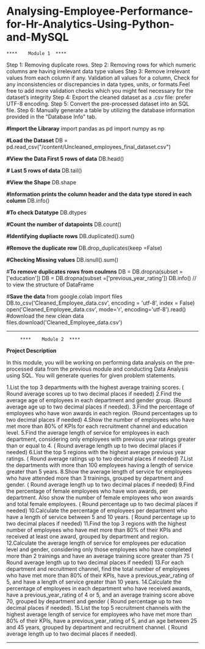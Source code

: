 # Analysing-Employee-Performance-for-Hr-Analytics-Using-Python-and-MySQL

    ****    Module 1  ****
Step 1: Removing duplicate rows.
Step 2: Removing rows for which numeric columns are having irrelevant data type values
Step 3: Remove irrelevant values from each column if any. Validation all values for a column, Check for any inconsistencies or discrepancies in data types, units, or formats.Feel free to add more validation checks which you might feel necessary for the dataset’s integrity
Step 4: Export the cleaned dataset as a .csv file: prefer UTF-8 encoding.
Step 5: Convert the pre-processed dataset into an SQL file. 
Step 6: Manually generate a table by utilizing the database information provided in the "Database Info" tab.
    
**#Import the Libraray**
import pandas as pd
import numpy as np

**#Load the Dataset**
DB = pd.read_csv("/content/Uncleaned_employees_final_dataset.csv")

**#View the Data  First 5 rows of data**
DB.head()

**# Last 5 rows of data**
DB.tail()

**#View the Shape**
DB.shape

**#Information prints the column header and the data type stored in each column**
DB.info()

**#To check Datatype**
DB.dtypes

**#Count the number of datapoints**
DB.count()

**#Identifying dupliacte rows**
DB.duplicated().sum()

**#Remove the duplicate row**
DB.drop_duplicates(keep =False)

**#Checking Missing values**
DB.isnull().sum()

#**To remove duplicates rows from coulmns**
DB = DB.dropna(subset = ['education'])
DB = DB.dropna(subset =['previous_year_rating'])
DB.info()   // to view the structure of DataFrame

#**Save the data**
from google.colab import files
DB.to_csv('Cleaned_Employee_data.csv', encoding = 'utf-8', index = False)
open('Cleaned_Employee_data.csv', mode='r', encoding='utf-8').read()
#download the new clean data
files.download('Cleaned_Employee_data.csv')

****************************************************************************************************************************************************************************************
         ****    Module 2  ****

**Project Description**

In this module, you will be working on performing data analysis on the pre-processed data from the previous module and conducting Data Analysis using SQL. 
You will generate queries for given problem statements. 

1.List the top 3 departments with the highest average training scores. ( Round average scores up to two decimal places if needed)
2.Find the average age of employees in each department and gender group. (Round average age up to two decimal places if needed).
3.Find the percentage of employees who have won awards in each region. (Round percentages up to two decimal places if needed)
4.Show the number of employees who have met more than 80% of KPIs for each recruitment channel and education level.
5.Find the average length of service for employees in each department, considering only employees with previous year ratings greater than or equal to 4. ( Round average length up to two decimal places if needed)
6.List the top 5 regions with the highest average previous year ratings. ( Round average ratings up to two decimal places if needed)
7.List the departments with more than 100 employees having a length of service greater than 5 years.
8.Show the average length of service for employees who have attended more than 3 trainings, grouped by department and gender. ( Round average length up to two decimal places if needed)
9.Find the percentage of female employees who have won awards, per department. Also show the number of female employees who won awards and total female employees. ( Round percentage up to two decimal places if needed)
10.Calculate the percentage of employees per department who have a length of service between 5 and 10 years. ( Round percentage up to two decimal places if needed)
11.Find the top 3 regions with the highest number of employees who have met more than 80% of their KPIs and received at least one award, grouped by department and region.
12.Calculate the average length of service for employees per education level and gender, considering only those employees who have completed more than 2 trainings and have an average training score greater than 75 ( Round average length up to two decimal places if needed)
13.For each department and recruitment channel, find the total number of employees who have met more than 80% of their KPIs, have a previous_year_rating of 5, and have a length of service greater than 10 years.
14.Calculate the percentage of employees in each department who have received awards, have a previous_year_rating of 4 or 5, and an average training score above 70, grouped by department and gender ( Round percentage up to two decimal places if needed).
15.List the top 5 recruitment channels with the highest average length of service for employees who have met more than 80% of their KPIs, have a previous_year_rating of 5, and an age between 25 and 45 years, grouped by department and recruitment channel. ( Round average length up to two decimal places if needed).

***********************************************************************************************************************************************************************************************************************
 






